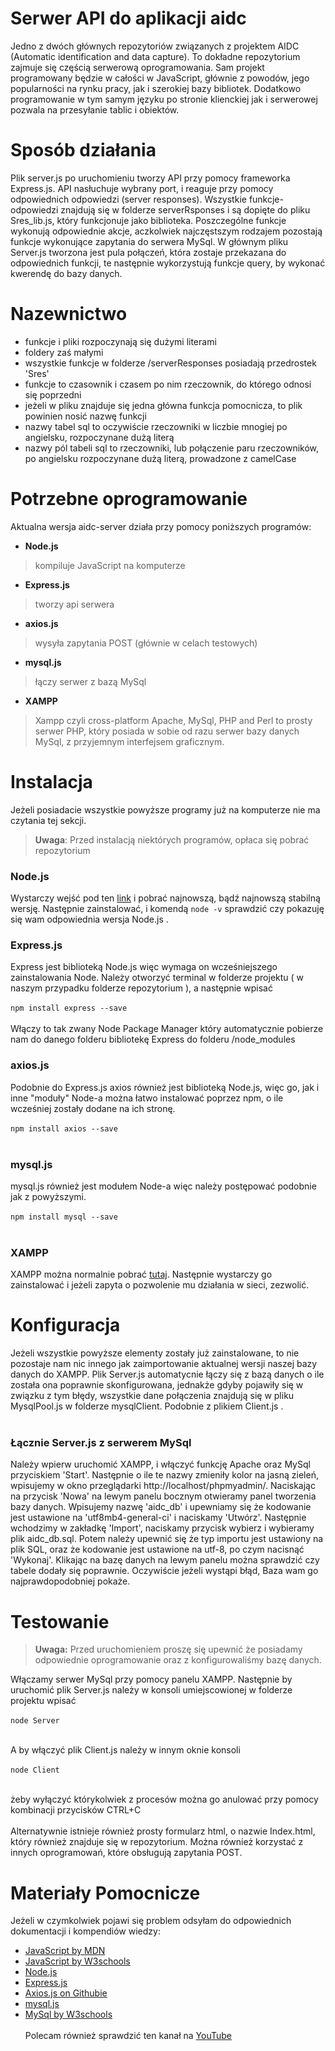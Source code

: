 # Serwer API do aplikacji aidc

Jedno z dwóch głównych repozytoriów związanych z projektem AIDC (Automatic identification and data capture).
To dokładne repozytorium zajmuje się częścią serwerową oprogramowania. Sam projekt programowany będzie w całości
w JavaScript, głównie z powodów, jego popularności na rynku pracy, jak i szerokiej bazy bibliotek. Dodatkowo programowanie
w tym samym języku po stronie klienckiej jak i serwerowej pozwala na przesyłanie tablic i obiektów.

# Sposób działania

Plik server.js po uruchomieniu tworzy API przy pomocy frameworka Express.js.
API nasłuchuje wybrany port, i reaguje przy pomocy odpowiednich odpowiedzi (server responses).
Wszystkie funkcje-odpowiedzi znajdują się w folderze serverRsponses i są dopięte do pliku Sres_lib.js,
który funkcjonuje jako biblioteka. Poszczególne funkcje wykonują odpowiednie akcje, aczkolwiek najczęstszym
rodzajem pozostają funkcje wykonujące zapytania do serwera MySql. W głównym pliku Server.js tworzona jest
pula połączeń, która zostaje przekazana do odpowiednich funkcji, te następnie wykorzystują funkcje query,
by wykonać kwerendę do bazy danych.

# Nazewnictwo
- funkcje i pliki rozpoczynają się dużymi literami
- foldery zaś małymi
- wszystkie funkcje w folderze /serverResponses posiadają przedrostek 'Sres'
- funkcje to czasownik i czasem po nim rzeczownik, do którego odnosi się poprzedni
- jeżeli w pliku znajduje się jedna główna funkcja pomocnicza, to plik powinien nosić nazwę funkcji
- nazwy tabel sql to oczywiście rzeczowniki w liczbie mnogiej po angielsku, rozpoczynane dużą literą
- nazwy pól tabeli sql to rzeczowniki, lub połączenie paru rzeczowników, po angielsku rozpoczynane dużą literą, prowadzone z camelCase

# Potrzebne oprogramowanie

Aktualna wersja aidc-server działa przy pomocy poniższych programów:
- **Node.js**
>kompiluje JavaScript na komputerze
- **Express.js**
>tworzy api serwera
- **axios.js**
>wysyła zapytania POST (głównie w celach testowych)
- **mysql.js**
>łączy serwer z bazą MySql
- **XAMPP**
>Xampp czyli cross-platform Apache, MySql, PHP and Perl to prosty serwer PHP, który posiada w sobie od razu
serwer bazy danych MySql, z przyjemnym interfejsem graficznym.



# Instalacja
Jeżeli posiadacie wszystkie powyższe programy już na komputerze nie ma czytania tej sekcji.
> **Uwaga**: Przed instalacją niektórych programów, opłaca się pobrać repozytorium

### Node.js
Wystarczy wejść pod ten [link](https://nodejs.org/en/) i pobrać najnowszą, bądź najnowszą stabilną wersję. Następnie zainstalować, 
i komendą `node -v` sprawdzić czy pokazuję się wam odpowiednia wersja Node.js .

### Express.js
Express jest biblioteką Node.js więc wymaga on wcześniejszego zainstalowania Node. 
Należy otworzyć terminal w folderze projektu ( w naszym przypadku folderze repozytorium ),
a następnie wpisać
</br></br> 
`npm install express --save`
</br></br>
Włączy to tak zwany
Node Package Manager który automatycznie pobierze nam do danego folderu bibliotekę Express
do folderu /node_modules

### axios.js
Podobnie do Express.js axios również jest biblioteką Node.js, więc go, jak i inne
"moduły" Node-a można łatwo instalować poprzez npm, o ile wcześniej zostały dodane na ich stronę.
</br></br> 
`npm install axios --save`
</br></br>

### mysql.js
mysql.js również jest modułem Node-a więc należy postępować podobnie jak z powyższymi.
</br></br> 
`npm install mysql --save`
</br></br>

### XAMPP
XAMPP można normalnie pobrać [tutaj](https://www.apachefriends.org/pl/index.html). Następnie wystarczy go
zainstalować i jeżeli zapyta o pozwolenie mu działania w sieci, zezwolić.

# Konfiguracja
Jeżeli wszystkie powyższe elementy zostały już zainstalowane, to nie pozostaje nam nic innego jak
zaimportowanie aktualnej wersji naszej bazy danych do XAMPP. Plik Server.js automatycnie łączy się z bazą danych o ile została ona poprawnie skonfigurowana,
jednakże gdyby pojawiły się w związku z tym błędy, wszystkie dane połączenia znajdują się w pliku MysqlPool.js w folderze mysqlClient. Podobnie z plikiem Client.js .
</br></br>
### Łącznie Server.js z serwerem MySql
Należy wpierw uruchomić XAMPP, i włączyć funkcję Apache oraz MySql przyciskiem 'Start'.
Następnie o ile te nazwy zmieniły kolor na jasną zieleń, wpisujemy w okno przeglądarki http://localhost/phpmyadmin/.
Naciskając na przycisk 'Nowa' na lewym panelu bocznym otwieramy panel tworzenia bazy danych. Wpisujemy nazwę 'aidc_db' i upewniamy się że kodowanie jest ustawione na 'utf8mb4-general-ci' i naciskamy 'Utwórz'.
Następnie wchodzimy w zakładkę 'Import', naciskamy przycisk wybierz i wybieramy plik aidc_db.sql.
Potem należy upewnić się że typ importu jest ustawiony na plik SQL, oraz że kodowanie jest ustawione na utf-8, po czym nacisnąć 'Wykonaj'.
Klikając na bazę danych na lewym panelu można sprawdzić czy tabele dodały się poprawnie. Oczywiście jeżeli wystąpi błąd, Baza wam go najprawdopodobniej pokaże.

# Testowanie
> **Uwaga:** Przed uruchomieniem proszę się upewnić że posiadamy odpowiednie oprogramowanie oraz z konfigurowaliśmy bazę danych.

Włączamy serwer MySql przy pomocy panelu XAMPP.
Następnie by uruchomić plik Server.js należy w konsoli umiejscowionej w folderze projektu wpisać
</br></br> 
`node Server`
</br></br>

A by włączyć plik Client.js należy w innym oknie konsoli
</br></br> 
`node Client`
</br></br>

żeby wyłączyć którykolwiek z procesów można go anulować przy pomocy kombinacji przycisków CTRL+C
</br></br>
Alternatywnie istnieje również prosty formularz html, o nazwie Index.html, który również znajduje się w repozytorium.
Można również korzystać z innych oprogramowań, które obsługują zapytania POST.

# Materiały Pomocnicze
Jeżeli w czymkolwiek pojawi się problem odsyłam do odpowiednich dokumentacji i kompendiów wiedzy:
- [JavaScript by MDN](https://developer.mozilla.org/pl/docs/Web/JavaScript)
- [JavaScript by W3schools](https://www.w3schools.com/js/DEFAULT.asp)
- [Node.js](https://nodejs.org/dist/latest-v15.x/docs/api/)
- [Express.js](https://expressjs.com)
- [Axios.js on Githubie](https://github.com/axios/axios#axios)
- [mysql.js](https://www.npmjs.com/package/mysql)
- [MySql by W3schools](https://www.w3schools.com/sql/default.asp)
</br></br>
Polecam również sprawdzić ten kanał na [YouTube](https://www.youtube.com/channel/UCW5YeuERMmlnqo4oq8vwUpg)



